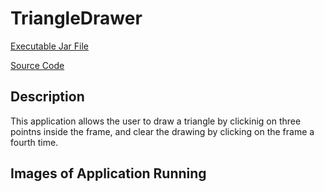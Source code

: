 # TriangleDrawer

[Executable Jar File](https://github.com/aaWang27/aaWang27.github.io/raw/gh-pages/TriangleDrawer/TriangleDrawer.jar)

[Source Code](https://github.com/aaWang27/aaWang27.github.io/raw/gh-pages/TriangleDrawer/TriangleDrawerCode.zip)

## Description

This application allows the user to draw a triangle by clickinig on three pointns inside the frame, and clear the drawing by clicking on the frame a fourth time.

## Images of Application Running
